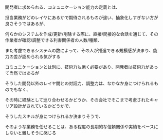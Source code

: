 開発者に求められる、コミュニケーション能力の定義とは、

担当業務がどのレイヤにあるかで期待されるものが違い、抽象化しすぎない方が良さそうではあるが、

何らかのシステムを作成/更新/削除する際に、直接/間接的な会話を通じて、その作業者が確認/調整できる利害関係者の人数/種類、

また考慮できるシステムの数によって、その人が推進できる規模感が決まり、能力の差が認められる気がする

コミュニケーションとは別に、技術力も磨く必要があり、開発者は技術力があって当然ではあるが

そうした開発以外のレイヤ間との対話力、調整力は、なかなか身につけられるものでもなく、

その時に経験として巡り合わせるかどうか、その会社でそこまで考慮されたキャリア設計がされているかどうかで、

そうしたスキルが身につけられるか決まりそうで、

そのような業務を任せることは、ある程度の長期的な信頼関係や実績をベースにしないと難しそうに感じる

